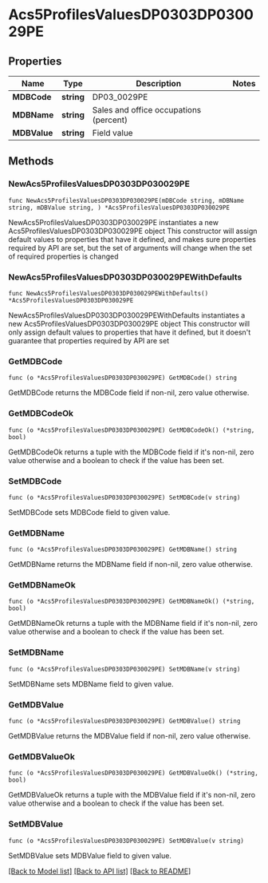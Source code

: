 # Acs5ProfilesValuesDP0303DP030029PE

## Properties

Name | Type | Description | Notes
------------ | ------------- | ------------- | -------------
**MDBCode** | **string** | DP03_0029PE | 
**MDBName** | **string** | Sales and office occupations (percent) | 
**MDBValue** | **string** | Field value | 

## Methods

### NewAcs5ProfilesValuesDP0303DP030029PE

`func NewAcs5ProfilesValuesDP0303DP030029PE(mDBCode string, mDBName string, mDBValue string, ) *Acs5ProfilesValuesDP0303DP030029PE`

NewAcs5ProfilesValuesDP0303DP030029PE instantiates a new Acs5ProfilesValuesDP0303DP030029PE object
This constructor will assign default values to properties that have it defined,
and makes sure properties required by API are set, but the set of arguments
will change when the set of required properties is changed

### NewAcs5ProfilesValuesDP0303DP030029PEWithDefaults

`func NewAcs5ProfilesValuesDP0303DP030029PEWithDefaults() *Acs5ProfilesValuesDP0303DP030029PE`

NewAcs5ProfilesValuesDP0303DP030029PEWithDefaults instantiates a new Acs5ProfilesValuesDP0303DP030029PE object
This constructor will only assign default values to properties that have it defined,
but it doesn't guarantee that properties required by API are set

### GetMDBCode

`func (o *Acs5ProfilesValuesDP0303DP030029PE) GetMDBCode() string`

GetMDBCode returns the MDBCode field if non-nil, zero value otherwise.

### GetMDBCodeOk

`func (o *Acs5ProfilesValuesDP0303DP030029PE) GetMDBCodeOk() (*string, bool)`

GetMDBCodeOk returns a tuple with the MDBCode field if it's non-nil, zero value otherwise
and a boolean to check if the value has been set.

### SetMDBCode

`func (o *Acs5ProfilesValuesDP0303DP030029PE) SetMDBCode(v string)`

SetMDBCode sets MDBCode field to given value.


### GetMDBName

`func (o *Acs5ProfilesValuesDP0303DP030029PE) GetMDBName() string`

GetMDBName returns the MDBName field if non-nil, zero value otherwise.

### GetMDBNameOk

`func (o *Acs5ProfilesValuesDP0303DP030029PE) GetMDBNameOk() (*string, bool)`

GetMDBNameOk returns a tuple with the MDBName field if it's non-nil, zero value otherwise
and a boolean to check if the value has been set.

### SetMDBName

`func (o *Acs5ProfilesValuesDP0303DP030029PE) SetMDBName(v string)`

SetMDBName sets MDBName field to given value.


### GetMDBValue

`func (o *Acs5ProfilesValuesDP0303DP030029PE) GetMDBValue() string`

GetMDBValue returns the MDBValue field if non-nil, zero value otherwise.

### GetMDBValueOk

`func (o *Acs5ProfilesValuesDP0303DP030029PE) GetMDBValueOk() (*string, bool)`

GetMDBValueOk returns a tuple with the MDBValue field if it's non-nil, zero value otherwise
and a boolean to check if the value has been set.

### SetMDBValue

`func (o *Acs5ProfilesValuesDP0303DP030029PE) SetMDBValue(v string)`

SetMDBValue sets MDBValue field to given value.



[[Back to Model list]](../README.md#documentation-for-models) [[Back to API list]](../README.md#documentation-for-api-endpoints) [[Back to README]](../README.md)


